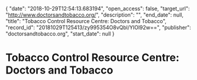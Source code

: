 {
  "date": "2018-10-29T12:54:13.683194", 
  "open_access": false, 
  "target_url": "http://www.doctorsandtobacco.org/", 
  "description": "", 
  "end_date": null, 
  "title": "Tobacco Control Resource Centre: Doctors and Tobacco", 
  "record_id": "20181029T125413/zy995354O8vQbl/YIOl92w==", 
  "publisher": "doctorsandtobacco.org", 
  "start_date": null
}

# Tobacco Control Resource Centre: Doctors and Tobacco

